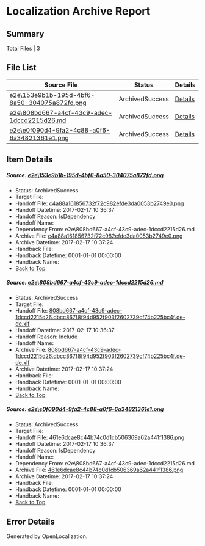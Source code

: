 # <a name='report-top'></a> Localization Archive Report

## Summary
 Total Files | 3

## File List
 Source File | Status | Details 
 ----------- | ------ | ------- 
 [e2e\153e9b1b-195d-4bf6-8a50-304075a872fd.png](https://github.com/OpenLocalizationTestOrg/ol-test0/blob/e6c6783e61cc5a9e087773b20c4baaa3b23372ed/e2e/153e9b1b-195d-4bf6-8a50-304075a872fd.png) | ArchivedSuccess | [Details](#c4a88a161856732f72c982efde3da0053b2749e01)
 [e2e\808bd667-a4cf-43c9-adec-1dccd2215d26.md](https://github.com/OpenLocalizationTestOrg/ol-test0/blob/e6c6783e61cc5a9e087773b20c4baaa3b23372ed/e2e/808bd667-a4cf-43c9-adec-1dccd2215d26.md) | ArchivedSuccess | [Details](#6b04a444051720adb883b21279c8df167fa3926c4)
 [e2e\e0f090d4-9fa2-4c88-a0f6-6a34821361e1.png](https://github.com/OpenLocalizationTestOrg/ol-test0/blob/e6c6783e61cc5a9e087773b20c4baaa3b23372ed/e2e/e0f090d4-9fa2-4c88-a0f6-6a34821361e1.png) | ArchivedSuccess | [Details](#461e6dcae8c44b74c0d1cb506369a62a441f13865)

## Item Details
##### <a name='c4a88a161856732f72c982efde3da0053b2749e01'></a> Source: [e2e\153e9b1b-195d-4bf6-8a50-304075a872fd.png](https://github.com/OpenLocalizationTestOrg/ol-test0/blob/e6c6783e61cc5a9e087773b20c4baaa3b23372ed/e2e/153e9b1b-195d-4bf6-8a50-304075a872fd.png)
* Status: ArchivedSuccess
* Target File: 
* Handoff File: [c4a88a161856732f72c982efde3da0053b2749e0.png](https://github.com/OpenLocalizationTestOrg/ol-test4-handoff/blob/4b1d5975c847b1b9d256f83e8caf3451fbb9a540/ol-handoff/OpenLocalizationTestOrg/ol-test4-dede/xinjiang/ht/c4a88a161856732f72c982efde3da0053b2749e0.png)
* Handoff Datetime: 2017-02-17 10:36:37
* Handoff Reason: IsDependency
* Handoff Name: 
* Dependency From: e2e\808bd667-a4cf-43c9-adec-1dccd2215d26.md
* Archive File: [c4a88a161856732f72c982efde3da0053b2749e0.png](https://github.com/OpenLocalizationTestOrg/ol-test4-handoff/blob/b51e28057f887d31df16d61a778a8437954c6d93/ol-archive/OpenLocalizationTestOrg/ol-test4-dede/xinjiang/ht/c4a88a161856732f72c982efde3da0053b2749e0.png)
* Archive Datetime: 2017-02-17 10:37:24
* Handback File: 
* Handback Datetime: 0001-01-01 00:00:00
* Handback Name: 
* [Back to Top](#report-top)

##### <a name='6b04a444051720adb883b21279c8df167fa3926c4'></a> Source: [e2e\808bd667-a4cf-43c9-adec-1dccd2215d26.md](https://github.com/OpenLocalizationTestOrg/ol-test0/blob/e6c6783e61cc5a9e087773b20c4baaa3b23372ed/e2e/808bd667-a4cf-43c9-adec-1dccd2215d26.md)
* Status: ArchivedSuccess
* Target File: 
* Handoff File: [808bd667-a4cf-43c9-adec-1dccd2215d26.dbcc867f8f94d952f903f2602739cf74b225bc4f.de-de.xlf](https://github.com/OpenLocalizationTestOrg/ol-test4-handoff/blob/4b1d5975c847b1b9d256f83e8caf3451fbb9a540/ol-handoff/OpenLocalizationTestOrg/ol-test4-dede/xinjiang/ht/808bd667-a4cf-43c9-adec-1dccd2215d26.dbcc867f8f94d952f903f2602739cf74b225bc4f.de-de.xlf)
* Handoff Datetime: 2017-02-17 10:36:37
* Handoff Reason: Include
* Handoff Name: 
* Archive File: [808bd667-a4cf-43c9-adec-1dccd2215d26.dbcc867f8f94d952f903f2602739cf74b225bc4f.de-de.xlf](https://github.com/OpenLocalizationTestOrg/ol-test4-handoff/blob/b51e28057f887d31df16d61a778a8437954c6d93/ol-archive/OpenLocalizationTestOrg/ol-test4-dede/xinjiang/ht/808bd667-a4cf-43c9-adec-1dccd2215d26.dbcc867f8f94d952f903f2602739cf74b225bc4f.de-de.xlf)
* Archive Datetime: 2017-02-17 10:37:24
* Handback File: 
* Handback Datetime: 0001-01-01 00:00:00
* Handback Name: 
* [Back to Top](#report-top)

##### <a name='461e6dcae8c44b74c0d1cb506369a62a441f13865'></a> Source: [e2e\e0f090d4-9fa2-4c88-a0f6-6a34821361e1.png](https://github.com/OpenLocalizationTestOrg/ol-test0/blob/e6c6783e61cc5a9e087773b20c4baaa3b23372ed/e2e/e0f090d4-9fa2-4c88-a0f6-6a34821361e1.png)
* Status: ArchivedSuccess
* Target File: 
* Handoff File: [461e6dcae8c44b74c0d1cb506369a62a441f1386.png](https://github.com/OpenLocalizationTestOrg/ol-test4-handoff/blob/4b1d5975c847b1b9d256f83e8caf3451fbb9a540/ol-handoff/OpenLocalizationTestOrg/ol-test4-dede/xinjiang/ht/461e6dcae8c44b74c0d1cb506369a62a441f1386.png)
* Handoff Datetime: 2017-02-17 10:36:37
* Handoff Reason: IsDependency
* Handoff Name: 
* Dependency From: e2e\808bd667-a4cf-43c9-adec-1dccd2215d26.md
* Archive File: [461e6dcae8c44b74c0d1cb506369a62a441f1386.png](https://github.com/OpenLocalizationTestOrg/ol-test4-handoff/blob/b51e28057f887d31df16d61a778a8437954c6d93/ol-archive/OpenLocalizationTestOrg/ol-test4-dede/xinjiang/ht/461e6dcae8c44b74c0d1cb506369a62a441f1386.png)
* Archive Datetime: 2017-02-17 10:37:24
* Handback File: 
* Handback Datetime: 0001-01-01 00:00:00
* Handback Name: 
* [Back to Top](#report-top)


## Error Details

Generated by OpenLocalization.
